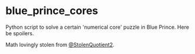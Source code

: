 # blue_prince_cores
Python script to solve a certain 'numerical core' puzzle in Blue Prince. Here be spoilers.

Math lovingly stolen from [@StolenQuotient2](https://github.com/StolenQuotient2).

